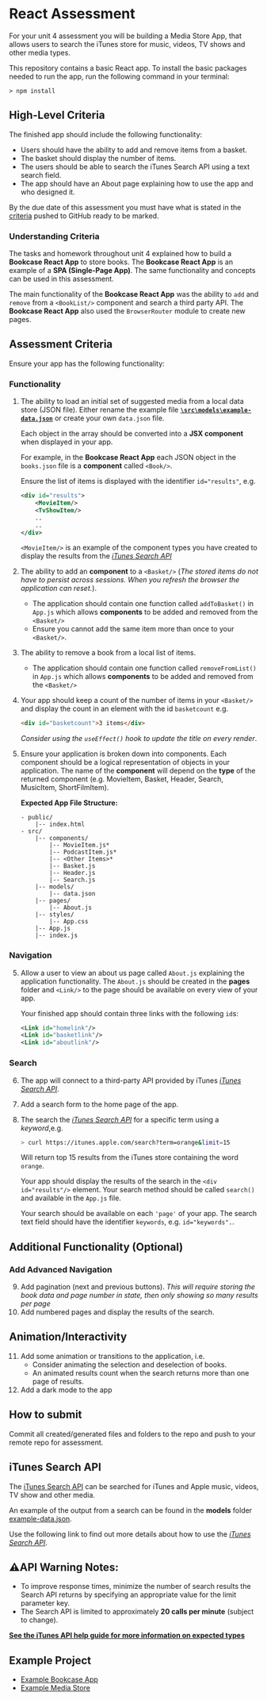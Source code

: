 # React Assessment

For your unit 4 assessment you will be building a Media Store App, that allows users to search the iTunes store for music, videos, TV shows and other media types.

This repository contains a basic React app. To install the basic packages needed to run the app, run the following command in your terminal:

```shell
> npm install
```

## High-Level Criteria

The finished app should include the following functionality:

- Users should have the ability to add and remove items from a basket. 
- The basket should display the number of items.
- The users should be able to search the iTunes Search API using a text search field.
- The app should have an About page explaining how to use the app and who designed it.

By the due date of this assessment you must have what is stated in the [criteria](#assessment-criteria) pushed to GitHub ready to be marked.

### Understanding Criteria

The tasks and homework throughout unit 4 explained how to build a __Bookcase React App__ to store books. The __Bookcase React App__ is an example of a __SPA (Single-Page App)__. The same functionality and concepts can be used in this assessment.

The main functionality of the __Bookcase React App__ was the ability to `add` and `remove` from a `<BookList/>` component and search a third party API. The __Bookcase React App__ also used the `BrowserRouter` module to create new pages.

## Assessment Criteria

Ensure your app has the following functionality:

### Functionality
1. The ability to load an initial set of suggested media from a local data store (JSON file). Either rename the example file [**`\src\models\example-data.json`**](.\src\models\example-data.json) or create your own `data.json` file. 
    
    Each object in the array should be converted into a **JSX component** when displayed in your app. 
    
    For example, in the  __Bookcase React App__ each JSON object in the `books.json` file is a **component** called `<Book/>`.

    Ensure the list of items is displayed with the identifier `id="results"`, e.g.

    ```XML
    <div id="results">
        <MovieItem/>
        <TvShowItem/>
        ..
        ..
    </div>
    ```
    `<MovieItem/>` is an example of the component types you have created to display the results from the _[iTunes Search API](https://affiliate.itunes.apple.com/resources/documentation/itunes-store-web-service-search-api/)_


1. The ability to add an **component** to a `<Basket/>` (*The stored items do not have to persist across sessions. When you refresh the browser the application can reset.*).
    - The application should contain one function called `addToBasket()` in `App.js` which allows **components** to be added and removed from the `<Basket/>`
    - Ensure you cannot add the same item more than once to your `<Basket/>`.

1. The ability to remove a book from a local list of items.
    - The application should contain one function called `removeFromList()` in `App.js` which allows **components** to be added and removed from the `<Basket/>`

1. Your app should keep a count of the number of items in your `<Basket/>` and display the count in an element with the id `basketcount` e.g. 
    
    ```HTML
    <div id="basketcount">3 items</div>
    ```
    *Consider using the `useEffect()` hook to update the title on every render*.

1. Ensure your application is broken down into components. Each component should be a logical representation of objects in your application. The name of the **component** will depend on the **type** of the returned component (e.g. MovieItem, Basket, Header, Search, MusicItem, ShortFilmItem). 

    **Expected App File Structure:**
    ```
    - public/
        |-- index.html
    - src/
        |-- components/
            |-- MovieItem.js*
            |-- PodcastItem.js*
            |-- <Other Items>*
            |-- Basket.js
            |-- Header.js
            |-- Search.js
        |-- models/
            |-- data.json
        |-- pages/
            |-- About.js
        |-- styles/
            |-- App.css
        |-- App.js
        |-- index.js
    ```

### Navigation

5. Allow a user to view an about us page called `About.js` explaining the application functionality. The `About.js` should be created in the **pages** folder and `<Link/>` to the page should be available on every view of your app.

    Your finished app should contain three links with the following `id`s:

    ```XML
    <Link id="homelink"/>
    <Link id="basketlink"/>
    <Link id="aboutlink"/>
    ```

### Search 

6. The app will connect to a third-party API provided by iTunes _[iTunes Search API](https://affiliate.itunes.apple.com/resources/documentation/itunes-store-web-service-search-api/)_.

1. Add a search form to the home page of the app.

1. The search the _[iTunes Search API](https://affiliate.itunes.apple.com/resources/documentation/itunes-store-web-service-search-api/)_ for a specific term using a *keyword*,e.g.
    
    ```sh
    > curl https://itunes.apple.com/search?term=orange&limit=15    
    ```

    Will return top 15 results from the iTunes store containing the word `orange`.

    Your app should display the results of the search in the `<div id="results"/>` element. Your search method should be called `search()` and available in the `App.js` file.

    Your search should be available on each `'page'` of your app. The search text field should have the identifier `keywords`, e.g. `id="keywords".`. 

## Additional Functionality (Optional)

### Add Advanced Navigation

9. Add pagination (next and previous buttons). *This will require storing the book data and page number in state, then only showing so many results per page*
1. Add numbered pages and display the results of the search.

## Animation/Interactivity

11. Add some animation or transitions to the application, i.e.
    - Consider animating the selection and deselection of books.
    - An animated results count when the search returns more than one page of results. 
1. Add a dark mode to the app

## How to submit

Commit all created/generated files and folders to the repo and push to your remote repo for assessment.

## iTunes Search API

The [iTunes Search API](https://affiliate.itunes.apple.com/resources/documentation/itunes-store-web-service-search-api/) can be searched for iTunes and Apple music, videos, TV show and other media.

An example of the output from a search can be found in the **models** folder [example-data.json](./models/example-data.json).

Use the following link to find out more details about how to use the _[iTunes Search API](https://affiliate.itunes.apple.com/resources/documentation/itunes-store-web-service-search-api/)_.

## ⚠️API Warning Notes:
- To improve response times, minimize the number of search results the Search API returns by specifying an appropriate value for the limit parameter key.
- The Search API is limited to approximately **20 calls per minute** (subject to change).

**[See the iTunes API help guide for more information on expected types](https://affiliate.itunes.apple.com/resources/documentation/itunes-store-web-service-search-api)**

## Example Project

- [Example Bookcase App](https://example-bookcase.netlify.app)
- [Example Media Store](https://example-mediastore.netlify.app)